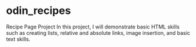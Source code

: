 # odin_recipes
Recipe Page Project
In this project, I will demonstrate basic HTML skills such as creating lists, relative and absolute links, image insertion, and basic text skills.